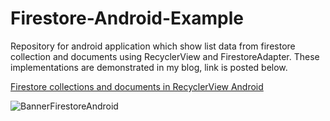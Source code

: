 # Firestore-Android-Example
Repository for android application which show list data from firestore collection and documents using RecyclerView and FirestoreAdapter. These implementations are demonstrated in my blog, link is posted below.

[Firestore collections and documents in RecyclerView Android](https://developersbreach.com/firestore-collections-documents-recyclerview-android/)

![BannerFirestoreAndroid](https://developersbreach.com/wp-content/uploads/2020/11/Untitled-12-01.png)